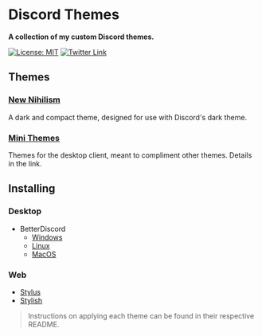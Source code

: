 # Discord Themes

**A collection of my custom Discord themes.**

[![License: MIT](https://img.shields.io/badge/License-MIT-blue.svg)](./LICENSE)
[![Twitter Link](https://img.shields.io/badge/Twitter-@chronobserver-696969.svg?logo=twitter)](https://twitter.com/chronobserver)

## Themes

### [New Nihilism](NewNihilism)

A dark and compact theme, designed for use with Discord's dark theme.

<!--- WIP
### [Devilman](Devilman)

A theme based on the Devilman mythos.
--->

### [Mini Themes](MiniThemes)

Themes for the desktop client, meant to compliment other themes. Details in the link.

## Installing

### Desktop
- BetterDiscord
  - [Windows](https://github.com/rauenzi/BetterDiscordApp/releases/download/0.2.82/BetterDiscordWI.exe)
  - [Linux](https://github.com/ObserverOfTime/betterdiscordctl#betterdiscordctl)
  - [MacOS](https://github.com/rauenzi/BetterDiscordApp/releases/download/0.2.82/BetterDiscordMacInstaller.zip)

### Web

- [Stylus](https://github.com/openstyles/stylus)
- [Stylish](https://github.com/stylish-userstyles/stylish)

> Instructions on applying each theme can be found in their respective README.


